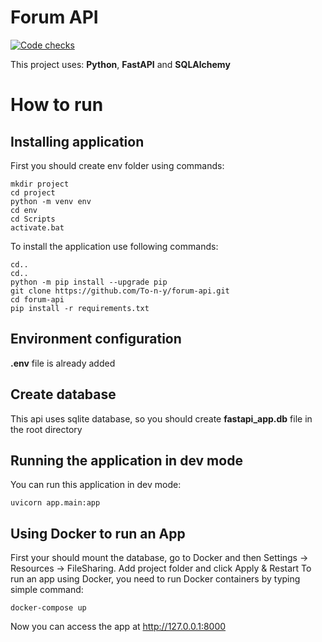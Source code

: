 # Forum API

[![Code checks](https://github.com/To-n-y/forum-api/actions/workflows/checks.yml/badge.svg)](https://github.com/To-n-y/forum-api/actions/workflows/checks.yml)

This project uses: **Python**, **FastAPI** and **SQLAlchemy**

# How to run

## Installing application
First you should create env folder using commands:

```shell script
mkdir project
cd project
python -m venv env
cd env
cd Scripts
activate.bat
```

To install the application use following commands:
```shell script
cd..
cd..
python -m pip install --upgrade pip
git clone https://github.com/To-n-y/forum-api.git
cd forum-api
pip install -r requirements.txt
```

## Environment configuration

**.env** file is already added

## Create database

This api uses sqlite database, so you should create **fastapi_app.db** file in the root directory

## Running the application in dev mode

You can run this application in dev mode:
```shell script
uvicorn app.main:app
```
## Using Docker to run an App
First your should mount the database, go to Docker and then Settings -> Resources -> FileSharing. Add project folder and click Apply & Restart
To run an app using Docker, you need to run Docker containers by typing simple command:
```
docker-compose up
```
Now you can access the app at http://127.0.0.1:8000
